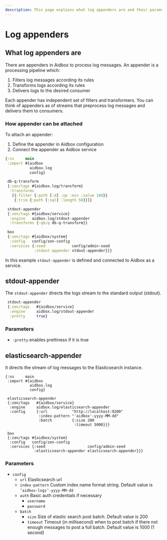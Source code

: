 ```yaml
---
description: This page explains what log appenders are and their parameters
---
```


# Log appenders

## What log appenders are

There are appenders in Aidbox to process log messages. An appender is a processing pipeline which:

1. Filters log messages according its rules
2. Transforms logs according its rules
3. Delivers logs to the desired consumer

Each appender has independent set of filters and transformers. You can think of appenders as of streams that preprocess log messages and delivers them to consumers.

### How appender can be attached <a href="#how-appender-can-be-attached" id="how-appender-can-be-attached"></a>

To attach an appender:

1. Define the appender in Aidbox configuration
2. Connect the appender as Aidbox service

```clojure
{:ns     main
 :import #{aidbox
           aidbox.log
           config}

 db-q-transform
 {:zen/tags #{aidbox.log/transform}
  :transforms
   [{:filter {:path [:d] :op :min :value 100}}
    {:trim {:path [:sql] :length 50}}]}

 stdout-appender
 {:zen/tags #{aidbox/service}
  :engine   aidbox.log/stdout-appender
  :transforms {:qb/q db-q-transform}}

 box
 {:zen/tags #{aidbox/system}
  :config   config/zen-config
  :services {:seed            config/admin-seed
             :stdout-appender stdout-appender}}}
```

In this example `stdout-appender` is defined and connected to Aidbox as a service.

## stdout-appender

The `stdout-appender` directs the logs stream to the standard output (stdout).

```clojure
 stdout-appender
 {:zen/tags   #{aidbox/service}
  :engine     aidbox.log/stdout-appender
  :pretty     true}
```

### Parameters

* `:pretty` enables prettiness if it is true

## elasticsearch-appender

It directs the stream of log messages to the Elasticsearch instance.

```
{:ns     main
 :import #{aidbox
           aidbox.log
           config}

 elasticsearch-appender
 {:zen/tags   #{aidbox/service}
  :engine     aidbox.log/elasticsearch-appender
  :config     {:url           "http://localhost:9200"
               :index-pattern "'aidbox'-yyyy-MM-dd"
               :batch         {:size 200
                               :timeout 5000}}}

 box
 {:zen/tags #{aidbox/system}
  :config   config/zen-config
  :services {:seed                   config/admin-seed
             :elasticsearch-appender elasticsearch-appender}}}
```

### Parameters

* `config`
  * `url` Elasticsearch url
  * `index-pattern` Сustom index name format string. Default value is `‘aidbox-logs’-yyyy-MM-dd`
  * `auth` Basic auth credentials if necessary
    * `username`
    * `password`
  * `batch`
    * `size` Size of elastic search post batch. Default value is 200
    * `timeout` Timeout (in millisecond) when to post batch if there not enough messages to post a full batch. Default value is 1000 (1 second)
